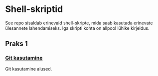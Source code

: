 # Shell-skriptid

See repo sisaldab erinevaid shell-skripte, mida saab kasutada erinevate ülesannete lahendamiseks. Iga skripti kohta on allpool lühike kirjeldus.

## Praks 1

### [Git kasutamine](git_kasutamine)

Git kasutamine alused.